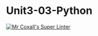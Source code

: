 # Unit3-03-Python
[![Mr Coxall's Super Linter](https://github.com/ICS3U-C-Programming-LukeD/Unit3-03-Python/workflows/Mr%20Coxall's%20Super%20Linter/badge.svg)](https://github.com/ICS3U-C-Programming-LukeD/Unit3-03-Python/actions/)
